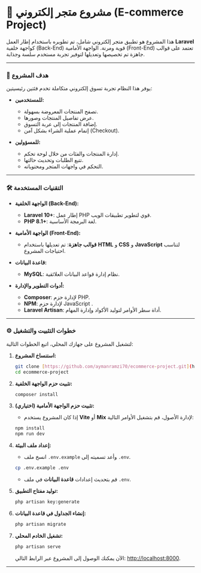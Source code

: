 # 🛒 مشروع متجر إلكتروني (E-commerce Project)

هذا المشروع هو تطبيق متجر إلكتروني شامل، تم تطويره باستخدام إطار العمل **Laravel** كواجهة خلفية (Back-End) قوية ومرنة. الواجهة الأمامية (Front-End) تعتمد على قوالب جاهزة تم تخصيصها وتعديلها لتوفير تجربة مستخدم سلسة وجذابة.

---

### 🎯 هدف المشروع

يوفر هذا النظام تجربة تسوق إلكتروني متكاملة تخدم فئتين رئيسيتين:

* **للمستخدمين:**
    * تصفح المنتجات المعروضة بسهولة.
    * عرض تفاصيل المنتجات وصورها.
    * إضافة المنتجات إلى عربة التسوق.
    * إتمام عملية الشراء بشكل آمن (Checkout).

* **للمسؤولين:**
    * إدارة المنتجات والفئات من خلال لوحة تحكم.
    * تتبع الطلبات وتحديث حالتها.
    * التحكم في واجهات المتجر ومحتوياته.

---

### 🛠️ التقنيات المستخدمة

* **الواجهة الخلفية (Back-End):**
    * **Laravel 10+**: إطار عمل PHP قوي لتطوير تطبيقات الويب.
    * **PHP 8.1+**: لغة البرمجة الأساسية.

* **الواجهة الأمامية (Front-End):**
    * **قوالب جاهزة**: تم تعديلها باستخدام **HTML** و **CSS** و **JavaScript** لتناسب احتياجات المشروع.

* **قاعدة البيانات:**
    * **MySQL**: نظام إدارة قواعد البيانات العلائقية.

* **أدوات التطوير والإدارة:**
    * **Composer**: لإدارة حزم PHP.
    * **NPM**: لإدارة حزم JavaScript .
    * **Laravel Artisan**: أداة سطر الأوامر لتوليد الأكواد وإدارة المهام.

---

### ⚙️ خطوات التثبيت والتشغيل

لتشغيل المشروع على جهازك المحلي، اتبع الخطوات التالية:

1.  **استنساخ المشروع:**
    ```bash
    git clone [https://github.com/aymanramzi70/ecommerce-project.git](https://github.com/aymanramzi70/ecommerce-project.git)
    cd ecommerce-project
    ```

2.  **تثبيت حزم الواجهة الخلفية:**
    ```bash
    composer install
    ```

3.  **تثبيت حزم الواجهة الأمامية (اختياري):**
    * إذا كان المشروع يستخدم **Vite** أو **Mix** لإدارة الأصول، قم بتشغيل الأوامر التالية:
    ```bash
    npm install
    npm run dev
    ```

4.  **إعداد ملف البيئة:**
    * انسخ ملف `.env.example` وأعد تسميته إلى `.env`.
    ```bash
    cp .env.example .env
    ```
    * قم بتحديث إعدادات **قاعدة البيانات** في ملف `.env`.

5.  **توليد مفتاح التطبيق:**
    ```bash
    php artisan key:generate
    ```

6.  **إنشاء الجداول في قاعدة البيانات:**
    ```bash
    php artisan migrate
    ```

7.  **تشغيل الخادم المحلي:**
    ```bash
    php artisan serve
    ```
    الآن يمكنك الوصول إلى المشروع عبر الرابط التالي: [http://localhost:8000](http://localhost:8000).

---
